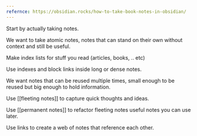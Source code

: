 ```yaml
---
refernce: https://obsidian.rocks/how-to-take-book-notes-in-obsidian/
---
```




Start by actually taking notes.

We want to take atomic notes, notes that can stand on their own without context and still be useful.

Make index lists for stuff you read (articles, books, .. etc)

Use indexes and block links inside long or dense notes.

We want notes that can be reused multiple times, small enough to be reused but big enough to hold information.

Use [[fleeting notes]] to capture quick thoughts and ideas.

Use [[permanent notes]] to refactor fleeting notes useful notes you can use later.

Use links to create a web of notes that reference each other.
